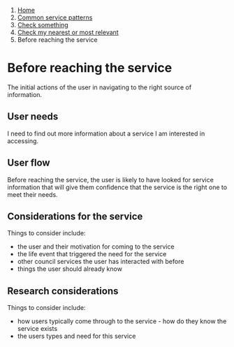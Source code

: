 1.  [Home](/docs/core/contents)
2.	[Common service patterns](/docs/core/common-service-patterns/overview)
3.  [Check something](/docs/core/common-service-patterns/service-patterns/check-something/overview)
4.  [Check my nearest or most relevant](/docs/core/common-service-patterns/service-patterns/check-something/check-my-nearest/overview)
5.  Before reaching the service

# Before reaching the service
The initial actions of the user in navigating to the right source of information.

## User needs

I need to find out more information about a service I am interested in accessing. 

## User flow

Before reaching the service, the user is likely to have looked for service information that will give them confidence that the service is the right one to meet their needs. 

## Considerations for the service

Things to consider include:

* the user and their motivation for coming to the service
* the life event that triggered the need for the service
* other council services the user has interacted with before
* things the user should already know

## Research considerations

Things to consider include:

* how users typically come through to the service - how do they know the service exists
* the users types and need for this service
